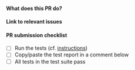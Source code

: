 #### What does this PR do?

#### Link to relevant issues

#### PR submission checklist
 - [ ] Run the tests (cf. [instructions](https://github.com/SnPM-toolbox/SnPM-devel#non-regression-testing))
 - [ ] Copy/paste the test report in a comment below
 - [ ] All tests in the test suite pass